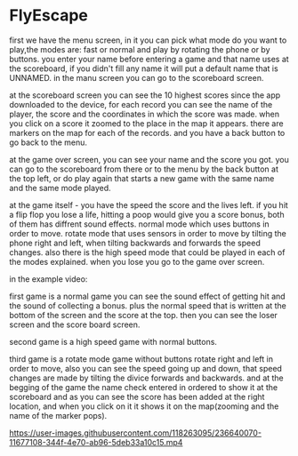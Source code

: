 # FlyEscape

first we have the menu screen,
in it you can pick what mode do you want to play,the modes are: fast or normal and play by rotating the phone or by buttons.
you enter your name before entering a game and that name uses at the scoreboard, if you didn't fill any name it will put a default name that is UNNAMED.
in the manu screen you can go to the scoreboard screen.

at the scoreboard screen you can see the 10 highest scores since the app downloaded to the device,
for each record you can see the name of the player, the score and the coordinates in which the score was made.
when you click on a score it zoomed to the place in the map it appears.
there are markers on the map for each of the records.
and you have a back button to go back to the menu.

at the game over screen, you can see your name and the score you got.
you can go to the scoreboard from there or to the menu by the back button at the top left,
or do play again that starts a new game with the same name and the same mode played.

at the game itself - 
you have the speed the score and the lives left.
if you hit a flip flop you lose a life, hitting a poop would give you a score bonus, both of them has diffrent sound effects.
normal mode which uses buttons in order to move.
rotate mode that uses sensors in order to move by tilting the phone right and left, when tilting backwards and forwards the speed changes.
also there is the high speed mode that could be played in each of the modes explained.
when you lose you go to the game over screen.



in the example video:

first game is a normal game you can see the sound effect of getting hit and the sound of collecting a bonus.
plus the normal speed that is written at the bottom of the screen and the score at the top.
then you can see the loser screen and the score board screen.

second game is a high speed game with normal buttons.

third game is a rotate mode game without buttons rotate right and left in order to move,
also you can see the speed going up and down, that speed changes are made by tilting the divice forwards and backwards.
and at the begging of the game the name check entered in ordered to show it at the scoreboard and as you can see the score has been added at the right location,
and when you click on it it shows it on the map(zooming and the name of the marker pops).


https://user-images.githubusercontent.com/118263095/236640070-11677108-344f-4e70-ab96-5deb33a10c15.mp4

